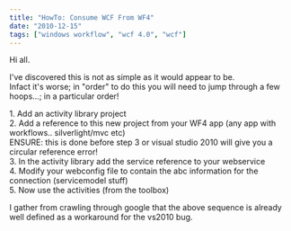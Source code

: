 ```yaml
---
title: "HowTo: Consume WCF From WF4"
date: "2010-12-15"
tags: ["windows workflow", "wcf 4.0", "wcf"]
---
```


Hi all.

I've discovered this is not as simple as it would appear to be.  
Infact it's worse; in "order" to do this you will need to jump through a few hoops...; in a particular order!

1\. Add an activity library project  
2\. Add a reference to this new project from your WF4 app (any app with workflows.. silverlight/mvc etc)  
ENSURE: this is done before step 3 or visual studio 2010 will give you a circular reference error!  
3\. In the activity library add the service reference to your webservice  
4\. Modify your webconfig file to contain the abc information for the connection (servicemodel stuff)  
5\. Now use the activities (from the toolbox)

I gather from crawling through google that the above sequence is already well defined as a workaround for the vs2010 bug.
